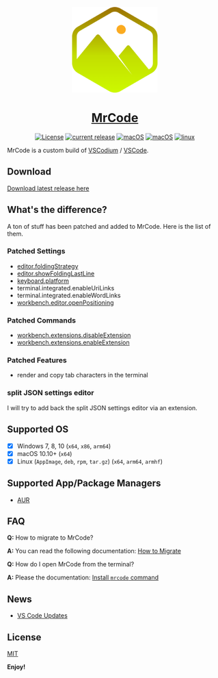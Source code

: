 <div align="center">
<img src="./src/src/resources/linux/code.png" width="200"/>
<h1><a href="https://github.com/zokugun/MrCode">MrCode</a></h1>

[![License](https://img.shields.io/badge/license-MIT-blue.svg)](https://github.com/zokugun/MrCode/blob/master/LICENSE)
[![current release](https://img.shields.io/github/release/zokugun/MrCode.svg?colorB=green)](https://github.com/zokugun/MrCode/releases)
[![macOS](https://github.com/zokugun/MrCode/workflows/windows/badge.svg)](https://github.com/zokugun/MrCode/actions?query=workflow%3Awindows)
[![macOS](https://github.com/zokugun/MrCode/workflows/macOS/badge.svg)](https://github.com/zokugun/MrCode/actions?query=workflow%3AmacOS)
[![linux](https://github.com/zokugun/MrCode/workflows/linux/badge.svg)](https://github.com/zokugun/MrCode/actions?query=workflow%3Alinux)

</div>

MrCode is a custom build of [VSCodium](https://github.com/VSCodium/vscodium) / [VSCode](https://github.com/microsoft/vscode).

Download
--------

[Download latest release here](https://github.com/zokugun/MrCode/releases)

What's the difference?
----------------------
A ton of stuff has been patched and added to MrCode.
Here is the list of them.

### Patched Settings

- [editor.foldingStrategy](./docs/settings/editor.foldingStrategy.md)
- [editor.showFoldingLastLine](./docs/settings/editor.showFoldingLastLine.md)
- [keyboard.platform](./docs/settings/keyboard.platform.md)
- terminal.integrated.enableUriLinks
- terminal.integrated.enableWordLinks
- [workbench.editor.openPositioning](./docs/settings/workbench.editor.openPositioning.md)

### Patched Commands

- [workbench.extensions.disableExtension](./docs/commands/workbench.extensions.disableExtension.md)
- [workbench.extensions.enableExtension](./docs/commands/workbench.extensions.enableExtension.md)

### Patched Features

- render and copy tab characters in the terminal

### split JSON settings editor

I will try to add back the split JSON settings editor via an extension.

Supported OS
------------

- [x] Windows 7, 8, 10 (`x64`, `x86`, `arm64`)
- [x] macOS 10.10+ (`x64`)
- [x] Linux (`AppImage`, `deb`, `rpm`, `tar.gz`) (`x64`, `arm64`, `armhf`)

Supported App/Package Managers
------------------------------

- [AUR](https://aur.archlinux.org/packages/?K=mrcode)

FAQ
---

**Q:** How to migrate to MrCode?

**A:** You can read the following documentation: [How to Migrate](./docs/migrate/index.md)

**Q:** How do I open MrCode from the terminal?

**A:** Please the documentation: [Install `mrcode` command](./docs/terminal.md)

News
----

- [VS Code Updates](https://code.visualstudio.com/updates)

License
-------

[MIT](http://www.opensource.org/licenses/mit-license.php)

**Enjoy!**
